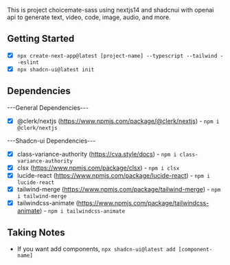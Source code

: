 This is project choicemate-sass using nextjs14 and shadcnui with openai api to generate
text, video, code, image, audio, and more.

<!-- Image Section -->

## Getting Started

-  [x] `npx create-next-app@latest [project-name] --typescript --tailwind --eslint`
-  [x] `npx shadcn-ui@latest init`

## Dependencies

---General Dependencies---

-  [x] @clerk/nextjs (https://www.npmjs.com/package/@clerk/nextjs) - `npm i @clerk/nextjs`

---Shadcn-ui Dependencies---

-  [x] class-variance-authority (https://cva.style/docs) - `npm i class-variance-authority`
-  [x] clsx (https://www.npmjs.com/package/clsx) - `npm i clsx`
-  [x] lucide-react (https://www.npmjs.com/package/lucide-react) - `npm i lucide-react`
-  [x] tailwind-merge (https://www.npmjs.com/package/tailwind-merge) - `npm i tailwind-merge`
-  [x] tailwindcss-animate (https://www.npmjs.com/package/tailwindcss-animate) - `npm i tailwindcss-animate`

## Taking Notes

-  If you want add components, `npx shadcn-ui@latest add [component-name]`
